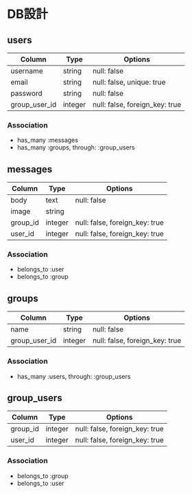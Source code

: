 # DB設計

## users

|Column|Type|Options|
|------|----|-------|
|username|string|null: false|
|email|string|null: false, unique: true|
|password|string|null: false|
|group_user_id|integer|null: false, foreign_key: true|

### Association
- has_many :messages
- has_many :groups, through: :group_users

## messages

|Column|Type|Options|
|------|----|-------|
|body|text|null: false|
|image|string||
|group_id|integer|null: false, foreign_key: true|
|user_id|integer|null: false, foreign_key: true|

### Association
- belongs_to :user
- belongs_to :group

## groups

|Column|Type|Options|
|------|----|-------|
|name|string|null: false|
|group_user_id|integer|null: false, foreign_key: true|

### Association
- has_many :users, through: :group_users

## group_users

|Column|Type|Options|
|------|----|-------|
|group_id|integer|null: false, foreign_key: true|
|user_id|integer|null: false, foreign_key: true|

### Association
- belongs_to :group
- belongs_to :user